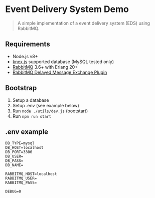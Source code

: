 # Event Delivery System Demo
> A simple implementation of a event delivery system (EDS) using RabbitMQ.
## Requirements
- Node.js v8+
- [knex.js]('https://knexjs.org) supported database (MySQL tested only)
- [RabbitMQ](https://www.rabbitmq.com/) 3.6+ with Erlang 20+
- [RabbitMQ Delayed Message Exchange Plugin](https://github.com/rabbitmq/rabbitmq-delayed-message-exchange)


## Bootstrap
1. Setup a database
2. Setup .env (see example below)
3. Run `node ./utils/dev.js` (bootstart)
3. Run ``npm run start``

## .env example
```
DB_TYPE=mysql
DB_HOST=localhost
DB_PORT=3306
DB_USER=
DB_PASS=
DB_NAME=

RABBITMQ_HOST=localhost
RABBITMQ_USER=
RABBITMQ_PASS=

DEBUG=0
```